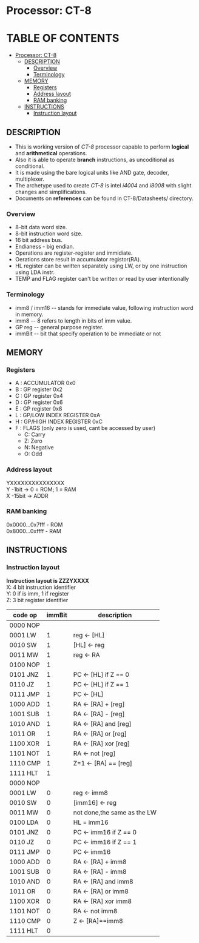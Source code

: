 # Processor: CT-8

# TABLE OF CONTENTS
- [Processor: CT-8](#processor--ct-8)
  * [DESCRIPTION](#--description--)
    + [Overview](#overview)
    + [Terminology](#terminology)
  * [MEMORY](#memory)
    + [Registers](#registers)
    + [Address layout](#address-layout)
    + [RAM banking](#ram-banking)
  * [INSTRUCTIONS](#instructions)
    + [Instruction layout](#instruction-layout)

## DESCRIPTION
+ This is working version of *CT-8* processor capable to perform **logical** and **arithmetical** operations.
+ Also it is able to operate **branch** instructions, as uncoditional as conditional. 
+ It is made using the bare logical units like AND gate, decoder, multiplexer. 
+ The archetype used to create *CT-8* is intel *i4004* and *i8008* with slight changes and simplifications.
+ Documents on **references** can be found in CT-8/Datasheets/ directory. 

### Overview
+ 8-bit data word size.
+ 8-bit instruction word size.
+ 16 bit address bus.
+ Endianess - big endian.
+ Operations are register-register and immidiate. 
+ Oerations store result in accumulator registor(RA).
+ HL register can be written separately using LW, or by one instruction using LDA instr.
+ TEMP and FLAG register can't be written or read by user intentionally

### Terminology
+ imm8 / imm16 	-- stands for immediate value, following instruction word in memory.
+ imm8  	-- 8 refers to length in bits of imm value.
+ GP reg 	-- general purpose register.
+ immBit 	-- bit that specify operation to be immediate or not

## MEMORY
### Registers
+ A : ACCUMULATOR 0x0
+ B : GP register 0x2
+ C : GP register 0x4
+ D : GP register 0x6
+ E : GP register 0x8
+ L : GP/LOW INDEX REGISTER 0xA
+ H : GP/HIGH INDEX REGISTER 0xC
+ F : FLAGS (only zero is used, cant be accessed by user)<br />
	- C:  Carry<br />
	- Z:  Zero<br />
	- N:  Negative<br />
	- O:  Odd<br />

### Address layout
YXXXXXXXXXXXXXXX <br />
Y -1bit  -> 0 = ROM; 1 = RAM <br />
X -15bit -> ADDR <br />

### RAM banking
0x0000...0x7fff - ROM <br /> 
0x8000...0xffff - RAM <br />

## INSTRUCTIONS

### Instruction layout
**Instruction layout is ZZZYXXXX** <br />
X: 4 bit instruction identifier<br />
Y: 0 if is imm, 1 if register<br />
Z: 3 bit register identifier

|code op | immBit | description |
| ------ | ------ | ----------- |
|0000 NOP|	  |		|
|0001 LW | 1	  |reg	 <-	[HL]	|
|0010 SW | 1	  |[HL]  <-	reg				 |
|0011 MW | 1	  |reg	 <-	RA				 |
|0100 NOP| 1	  |							 |
|0101 JNZ| 1	  |PC 	 <- [HL] if Z == 0   |
|0110 JZ | 1	  |PC 	 <- [HL] if Z == 1 	 |
|0111 JMP| 1	  |PC	 <- [HL]							 |
|1000 ADD| 1	  |RA	 <- [RA]  +		[reg]|
|1001 SUB| 1	  |RA	 <- [RA]  - 	[reg]|
|1010 AND| 1	  |RA	 <- [RA]  and	[reg]|
|1011 OR | 1	  |RA	 <- [RA]  or 	[reg]|
|1100 XOR| 1	  |RA	 <- [RA]  xor	[reg]|
|1101 NOT| 1	  |RA	 <- 	  not 	[reg]|
|1110 CMP| 1	  |Z=1   <- [RA]  ==	[reg]|
|1111 HLT| 1  	  |							 |
|0000 NOP| 		  |								|	
|0001 LW | 0	  |reg	   <-	imm8            |  
|0010 SW | 0	  |[imm16] <-	reg             |    
|0011 MW | 0	  |not done,the same as the LW  |
|0100 LDA| 0	  |HL    =  imm16               |
|0101 JNZ| 0	  |PC 	 <- imm16 if Z == 0     |         
|0110 JZ | 0	  |PC 	 <- imm16 if Z == 1     |         
|0111 JMP| 0	  |PC	 <- imm16                             |             
|1000 ADD| 0	  |RA	 <- [RA] 	+		imm8|
|1001 SUB| 0	  |RA	 <- [RA] 	- 		imm8|
|1010 AND| 0	  |RA	 <- [RA] 	and		imm8|
|1011 OR | 0	  |RA	 <- [RA] 	or 		imm8|
|1100 XOR| 0	  |RA	 <- [RA] 	xor		imm8|
|1101 NOT| 0	  |RA	 <- not 	imm8        |      
|1110 CMP| 0	  |Z     <- [RA]==imm8          |    
|1111 HLT| 0 	  |                             |
